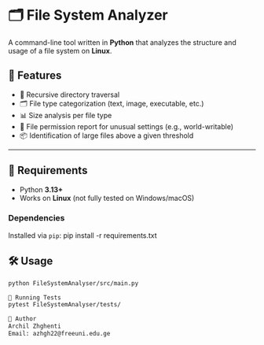 # 🗂️ File System Analyzer

A command-line tool written in **Python** that analyzes the structure and usage of a file system on **Linux**.

## 🚀 Features

- 🔁 Recursive directory traversal
- 🗂️ File type categorization (text, image, executable, etc.)
- 📊 Size analysis per file type
- 🔐 File permission report for unusual settings (e.g., world-writable)
- 📦 Identification of large files above a given threshold

---

## 🧰 Requirements

- Python **3.13+**
- Works on **Linux** (not fully tested on Windows/macOS)

### Dependencies

Installed via `pip`: pip install -r requirements.txt

## 🛠️ Usage

```bash
python FileSystemAnalyser/src/main.py

🧪 Running Tests
pytest FileSystemAnalyser/tests/

👤 Author
Archil Zhghenti
Email: azhgh22@freeuni.edu.ge
